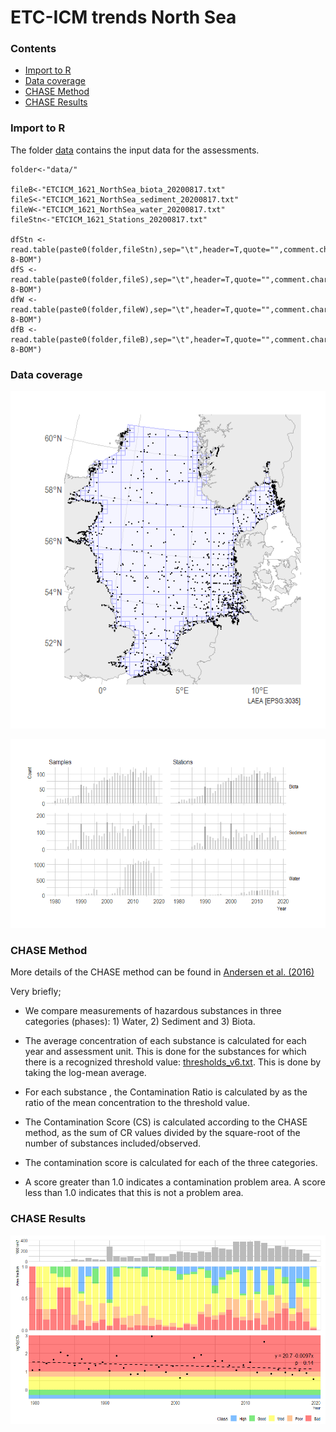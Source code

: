# ETC-ICM trends North Sea

### Contents

* [Import to R](#import-to-r)
* [Data coverage](#data-coverage)
* [CHASE Method](#chase-method)
* [CHASE Results](#chase-results)

### Import to R

The folder [data](/data/) contains the input data for the assessments.

```
folder<-"data/"

fileB<-"ETCICM_1621_NorthSea_biota_20200817.txt"
fileS<-"ETCICM_1621_NorthSea_sediment_20200817.txt"
fileW<-"ETCICM_1621_NorthSea_water_20200817.txt"
fileStn<-"ETCICM_1621_Stations_20200817.txt"

dfStn <- read.table(paste0(folder,fileStn),sep="\t",header=T,quote="",comment.char="",fileEncoding="UTF-8-BOM")
dfS <- read.table(paste0(folder,fileS),sep="\t",header=T,quote="",comment.char="",fileEncoding="UTF-8-BOM")
dfW <- read.table(paste0(folder,fileW),sep="\t",header=T,quote="",comment.char="",fileEncoding="UTF-8-BOM")
dfB <- read.table(paste0(folder,fileB),sep="\t",header=T,quote="",comment.char="",fileEncoding="UTF-8-BOM")

```

### Data coverage

![Station map](png/station_map.png)

![Station count](png/station_count.png)

### CHASE Method

More details of the CHASE method can be found in [Andersen et al. (2016)](https://link.springer.com/article/10.1007/s10661-016-5121-x)

Very briefly;

* We compare measurements of hazardous substances in three categories (phases): 1) Water, 2) Sediment and 3) Biota.

* The average concentration of each substance is calculated for each year and assessment unit. This is done for the substances for which there is a recognized threshold value: [thresholds_v6.txt](data/thresholds_v6.txt). This is done by taking the log-mean average.

* For each substance , the Contamination Ratio is calculated by as the ratio of the mean concentration to the threshold value.

* The Contamination Score (CS) is calculated according to the CHASE method, as the sum of CR values divided by the square-root of the number of substances included/observed.

* The contamination score is calculated for each of the three categories.

* A score greater than 1.0 indicates a contamination problem area. A score less than 1.0 indicates that this is not a problem area.


### CHASE Results

![CHASE results](png/CHASE.png)



